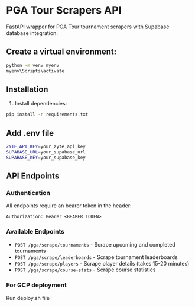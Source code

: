 # PGA Tour Scrapers API

FastAPI wrapper for PGA Tour tournament scrapers with Supabase database integration.

## Create a virtual environment:
```bash
python -m venv myenv
myenv\Scripts\activate
```

## Installation

1. Install dependencies:
```bash
pip install -r requirements.txt
```

## Add .env file
```bash
ZYTE_API_KEY=your_zyte_api_key
SUPABASE_URL=your_supabase_url
SUPABASE_KEY=your_supabase_key
```

## API Endpoints

### Authentication
All endpoints require an bearer token in the header:
```
Authorization: Bearer <BEARER_TOKEN>
```

### Available Endpoints

- `POST /pga/scrape/tournaments` - Scrape upcoming and completed tournaments
- `POST /pga/scrape/leaderboards` - Scrape tournament leaderboards
- `POST /pga/scrape/players` - Scrape player details (takes 15-20 minutes)
- `POST /pga/scrape/course-stats` - Scrape course statistics


### For GCP deployment 
Run deploy.sh file

